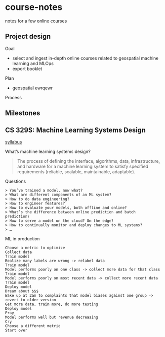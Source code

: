 # course-notes
notes for a few online courses

## Project design

Goal
- select and ingest in-depth online courses related to geospatial machine learning and MLOps
- export booklet

Plan
- geospatial ewrqewr



Process
> 

## Milestones


## CS 329S: Machine Learning Systems Design
[syllabus](https://stanford-cs329s.github.io/syllabus.html)

What’s machine learning systems design?
> The process of defining the interface, algorithms, data, infrastructure, and hardware for a machine learning system to satisfy specified requirements (reliable, scalable, maintainable, adaptable).


Questions
```
> You’ve trained a model, now what?
> What are different components of an ML system?
> How to do data engineering?
> How to engineer features? 
> How to evaluate your models, both offline and online?
> What’s the difference between online prediction and batch prediction?
> How to serve a model on the cloud? On the edge?
> How to continually monitor and deploy changes to ML systems?
> …
```

ML in production

```
Choose a metric to optimize
Collect data
Train model
Realize many labels are wrong -> relabel data
Train model
Model performs poorly on one class -> collect more data for that class
Train model
Model performs poorly on most recent data -> collect more recent data
Train model
Deploy model
Dream about $$$
Wake up at 2am to complaints that model biases against one group -> revert to older version
Get more data, train more, do more testing
Deploy model
Pray
Model performs well but revenue decreasing
Cry
Choose a different metric
Start over
```

